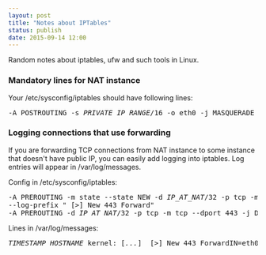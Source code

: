 ```yaml
---
layout: post
title: "Notes about IPTables"
status: publish
date: 2015-09-14 12:00
---
```

Random notes about iptables, ufw and such tools in Linux.

<h3>Mandatory lines for NAT instance</h3>

Your /etc/sysconfig/iptables should have following lines:
<pre>
-A POSTROUTING -s <i>PRIVATE_IP_RANGE</i>/16 -o eth0 -j MASQUERADE
</pre>

<h3>Logging connections that use forwarding</h3>

If you are forwarding TCP connections from NAT instance to some instance that doesn't have public IP, you can easily add logging into iptables. Log entries will appear in /var/log/messages.
<p/>
Config in /etc/sysconfig/iptables:
<pre>
-A PREROUTING -m state --state NEW -d <i>IP_AT_NAT</i>/32 -p tcp -m tcp --dport 443 -j LOG
--log-prefix " [>] New 443 Forward"
-A PREROUTING -d <i>IP_AT_NAT</i>/32 -p tcp -m tcp --dport 443 -j DNAT --to-destination <i>IP_AT_DESTINATION</i>:443
</pre>

Lines in /var/log/messages:
<pre>
<i>TIMESTAMP HOSTNAME</i> kernel: [<i>...</i>]  [>] New 443 ForwardIN=eth0 OUT= MAC=<i>MAC_ADDRESS</i> SRC=<i>PUBLIC_IP</i> DST=<i>IP_AT_NAT</i> LEN=60 TOS=0x00 PREC=0x00 TTL=47 ID=8304 DF PROTO=TCP SPT=38660 DPT=443 WINDOW=29200 RES=0x00 SYN URGP=0
</pre>
